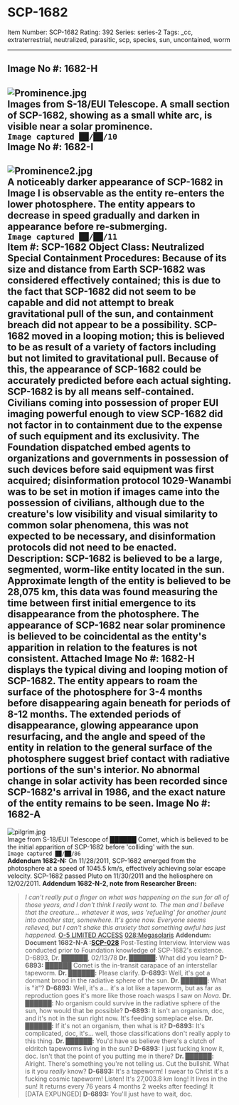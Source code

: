 # SCP-1682
Item Number: SCP-1682
Rating: 392
Series: series-2
Tags: _cc, extraterrestrial, neutralized, parasitic, scp, species, sun, uncontained, worm

---

**Image No #: 1682-H**  
---  
![Prominence.jpg](http://scp-wiki.wdfiles.com/local--files/scp-1682/Prominence.jpg)  
Images from S-18/EUI Telescope. A small section of SCP-1682, showing as a small white arc, is visible near a solar prominence.  
`Image captured ██/██/10`  
**Image No #: 1682-I**  
---  
![Prominence2.jpg](http://scp-wiki.wdfiles.com/local--files/scp-1682/Prominence2.jpg)  
A noticeably darker appearance of SCP-1682 in Image I is observable as the entity re-enters the lower photosphere. The entity appears to decrease in speed gradually and darken in appearance before re-submerging.  
`Image captured ██/██/11`  
**Item #:** SCP-1682
**Object Class:** Neutralized
**Special Containment Procedures:** Because of its size and distance from Earth SCP-1682 was considered effectively contained; this is due to the fact that SCP-1682 did not seem to be capable and did not attempt to break gravitational pull of the sun, and containment breach did not appear to be a possibility. SCP-1682 moved in a looping motion; this is believed to be as result of a variety of factors including but not limited to gravitational pull. Because of this, the appearance of SCP-1682 could be accurately predicted before each actual sighting. SCP-1682 is by all means self-contained.
Civilians coming into possession of proper EUI imaging powerful enough to view SCP-1682 did not factor in to containment due to the expense of such equipment and its exclusivity. The Foundation dispatched embed agents to organizations and governments in possession of such devices before said equipment was first acquired; disinformation protocol 1029-Wanambi was to be set in motion if images came into the possession of civilians, although due to the creature's low visibility and visual similarity to common solar phenomena, this was not expected to be necessary, and disinformation protocols did not need to be enacted.
**Description:** SCP-1682 is believed to be a large, segmented, worm-like entity located in the sun. Approximate length of the entity is believed to be 28,075 km, this data was found measuring the time between first initial emergence to its disappearance from the photosphere. The appearance of SCP-1682 near solar prominence is believed to be coincidental as the entity's apparition in relation to the features is not consistent.
Attached Image No #: 1682-H displays the typical diving and looping motion of SCP-1682. The entity appears to roam the surface of the photosphere for 3-4 months before disappearing again beneath for periods of 8-12 months. The extended periods of disappearance, glowing appearance upon resurfacing, and the angle and speed of the entity in relation to the general surface of the photosphere suggest brief contact with radiative portions of the sun's interior.
No abnormal change in solar activity has been recorded since SCP-1682's arrival in 1986, and the exact nature of the entity remains to be seen.
**Image No #: 1682-A**  
---  
![pilgrim.jpg](http://scp-wiki.wdfiles.com/local--files/scp-1682/pilgrim.jpg)  
Image from S-18/EUI Telescope of ██████ Comet, which is believed to be the initial apparition of SCP-1682 before 'colliding' with the sun.  
`Image captured ██/██/86`  
**Addendum 1682-N:** On 11/28/2011, SCP-1682 emerged from the photosphere at a speed of 1045.5 km/s, effectively achieving solar escape velocity. SCP-1682 passed Pluto on 11/30/2011 and the heliosphere on 12/02/2011.
**Addendum 1682-N-2, note from Researcher Breen:**
> _I can't really put a finger on what was happening on the sun for all of those years, and I don't think I really want to._
> _The men and I believe that the creature… whatever it was, was 'refueling' for another jaunt into another star, somewhere. It's gone now. Everyone seems relieved, but I can't shake this anxiety that something awful has just happened._
[O-5 LIMITED ACCESS](javascript:;)
[028:Megasolaris](javascript:;)
**Addendum:** **Document 1682-N-A :[SCP-028](/scp-028)** Post-Testing Interview. Interview was conducted prior to Foundation knowledge of SCP-1682's existence.
D-6893, Dr. ██████, 02/13/78
> **Dr. ██████:** What did you learn?
> **D-6893:** ██████ Comet is the in-transit carapace of an interstellar tapeworm.
> **Dr. ██████:** Please clarify.
> **D-6893:** Well, it's got a dormant brood in the radiative sphere of the sun.
> **Dr. ██████:** What is "it"?
> **D-6893:** Well, it's a… it's a lot like a tapeworm, but as far as reproduction goes it's more like those roach wasps I saw on _Nova_.
> **Dr. ██████:** No organism could survive in the radiative sphere of the sun, how would that be possible?
> **D-6893:** It isn't an organism, doc, and it's not in the sun right now. It's feeding someplace else.
> **Dr. ██████:** If it's not an organism, then what is it?
> **D-6893:** It's complicated, doc, it's… well, those classifications don't really apply to this thing.
> **Dr. ██████:** You'd have us believe there's a clutch of eldritch tapeworms living in the sun?
> **D-6893:** I just fucking know it, doc. Isn't that the point of you putting me in there?
> **Dr. ██████:** Alright. There's something you're not telling us. Cut the bullshit. What is it you _really_ know?
> **D-6893:** It's a tapeworm! I swear to Christ it's a fucking cosmic tapeworm! Listen! It's 27,003.8 km long! It lives in the sun! It returns every 76 years 4 months 2 weeks after feeding! It
> [DATA EXPUNGED]
> **D-6893:** You'll just have to wait, doc.
> <Interview Concluded>